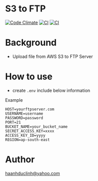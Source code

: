 # S3 to FTP

[![Code Climate](https://codeclimate.com/github/haanhduclinh/s3-to-ftp.png)](https://codeclimate.com/github/haanhduclinh/s3-to-ftp) [![CI](https://circleci.com/gh/haanhduclinh/s3-to-ftp.svg?style=shield&circle-token=17308ffeff6fb73d43e833efa38c1f4fd86224b4)](https://circleci.com/gh/haanhduclinh/s3-to-ftp) [![CI](https://travis-ci.org/haanhduclinh/s3-to-ftp.svg?branch=master)](https://travis-ci.org/haanhduclinh/s3-to-ftp)

# Background
- Upload file from AWS S3 to FTP Server

# How to use
- create `.env` include below information

Example

```
HOST=yourftpserver.com
USERNAME=username
PASSWORD=password
PORT=21
BUCKET_NAME=your_bucket_name
SECRET_ACCESS_KEY=xxxx
ACCESS_KEY_ID=yyyy
REGION=ap-south-east

```

# Author

haanhduclinh@yahoo.com